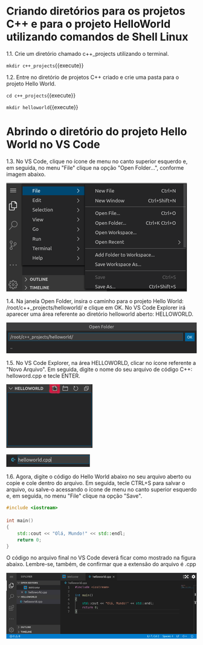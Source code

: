 # Criando diretórios para os projetos C++ e para o projeto HelloWorld utilizando comandos de Shell Linux

1.1. Crie um diretório chamado c++_projects utilizando o terminal.

`mkdir c++_projects`{{execute}}

1.2. Entre no diretório de projetos C++ criado e crie uma pasta para o projeto Hello World.

`cd c++_projects`{{execute}}

`mkdir helloworld`{{execute}}

# Abrindo o diretório do projeto Hello World no VS Code

1.3. No VS Code, clique no ícone de menu no canto superior esquerdo e, em seguida, no menu "File" clique na opção "Open Folder...", conforme imagem abaixo.

![VS Code Open Folder Menu](./assets/VSCode_menu_openfolder.png)

1.4. Na janela Open Folder, insira o caminho para o projeto Hello World: /root/c++_projects/helloworld/ e clique em OK. No VS Code Explorer irá aparecer uma área referente ao diretório helloworld aberto: HELLOWORLD.

![VS Code Open Folder Hello World Path](./assets/VSCode_openfolder_helloworld_path.png)

1.5. No VS Code Explorer, na área HELLOWORLD, clicar no ícone referente a "Novo Arquivo". Em seguida, digite o nome do seu arquivo de código C++: helloword.cpp e tecle ENTER.

![VS Code Explorer HELLOWORLD New File](./assets/VSCode_helloworld_project_new_file.png)

![VS Code Explorer HELLOWORLD File Name](./assets/VSCode_helloworld_cpp_name.png)

1.6. Agora, digite o código do Hello World abaixo no seu arquivo aberto ou copie e cole dentro do arquivo. Em seguida, tecle CTRL+S para salvar o arquivo, ou salve-o acessando o ícone de menu no canto superior esquerdo e, em seguida, no menu "File" clique na opção "Save".

```cpp
#include <iostream>

int main()
{
    std::cout << "Olá, Mundo!" << std::endl;
    return 0;
}
``` 

O código no arquivo final no VS Code deverá ficar como mostrado na figura abaixo. Lembre-se, também, de confirmar que a extensão do arquivo é .cpp

![VS Code helloworl cpp file](./assets/VSCode_helloworld_cpp.png)

